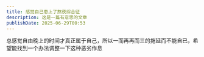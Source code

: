 ```yaml
---
title: 感觉自己患上了熬夜综合征
description: 这是一篇有意思的文章
publishDate: 2025-06-29T00:53
---
```

总感觉自由晚上的时间才真正属于自己，所以一而再再而三的拖延而不能自已，希望能找到一个办法调整一下这种恶劣作息

